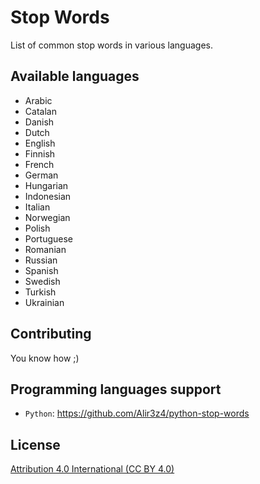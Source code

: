 Stop Words
==========

List of common stop words in various languages.



Available languages
-------------------
* Arabic
* Catalan
* Danish
* Dutch
* English
* Finnish
* French
* German
* Hungarian
* Indonesian
* Italian
* Norwegian
* Polish
* Portuguese
* Romanian
* Russian
* Spanish
* Swedish
* Turkish
* Ukrainian

Contributing
-----------------
You know how ;)


Programming languages support
-----------------------------

* `Python`: https://github.com/Alir3z4/python-stop-words


License
--------
[Attribution 4.0 International (CC BY 4.0)][LICENSE]

[LICENSE]: http://creativecommons.org/licenses/by/4.0/
